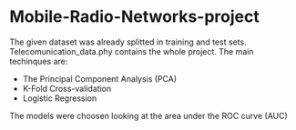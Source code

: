 # Mobile-Radio-Networks-project
The given dataset was already splitted in training and test sets. 
Telecomunication_data.phy contains the whole project. The main techinques are:
- The Principal Component Analysis (PCA)
- K-Fold Cross-validation
- Logistic Regression 

The models were choosen looking at the area under the ROC curve (AUC)

